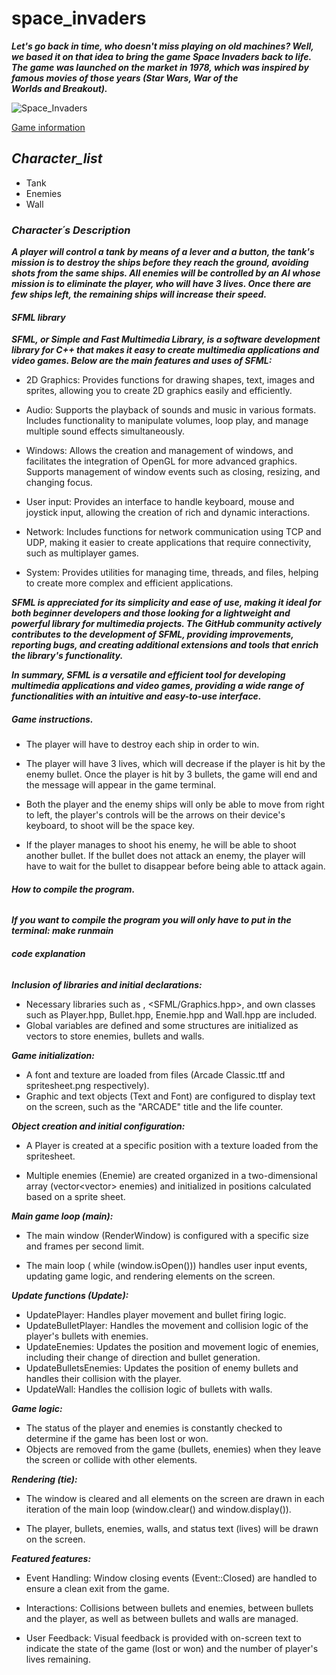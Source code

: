 # space_invaders

***Let's go back in time, who doesn't miss playing on old machines? Well, we based it on that idea to bring the game Space Invaders back to life. The game was launched on the market in 1978, which was inspired by famous movies of those years (Star Wars, War of the Worlds and Breakout).***

![Space_Invaders](https://media.es.wired.com/photos/643859cbf381a957088482dc/master/w_1600,c_limit/space-invaders-atari-2600.png)

[Game information](https://es.wikipedia.org/wiki/Space_Invaders)

## ***Character_list***

* Tank
* Enemies
* Wall

### ***Character´s Description***

***A player will control a tank by means of a lever and a button, the tank's mission is to destroy the ships before they reach the ground, avoiding shots from the same ships. All enemies will be controlled by an AI whose mission is to eliminate the player, who will have 3 lives. Once there are few ships left, the remaining ships will increase their speed.***

#### ***SFML library***

***SFML, or Simple and Fast Multimedia Library, is a software development library for C++ that makes it easy to create multimedia applications and video games. Below are the main features and uses of SFML:***

* 2D Graphics: Provides functions for drawing shapes, text, images and sprites, allowing you to create 2D graphics easily and efficiently.

* Audio: Supports the playback of sounds and music in various formats. Includes functionality to manipulate volumes, loop play, and manage multiple sound effects simultaneously.

* Windows: Allows the creation and management of windows, and facilitates the integration of OpenGL for more advanced graphics. Supports management of window events such as closing, resizing, and changing focus.

* User input: Provides an interface to handle keyboard, mouse and joystick input, allowing the creation of rich and dynamic interactions.

* Network: Includes functions for network communication using TCP and UDP, making it easier to create applications that require connectivity, such as multiplayer games.

* System: Provides utilities for managing time, threads, and files, helping to create more complex and efficient applications.

***SFML is appreciated for its simplicity and ease of use, making it ideal for both beginner developers and those looking for a lightweight and powerful library for multimedia projects. The GitHub community actively contributes to the development of SFML, providing improvements, reporting bugs, and creating additional extensions and tools that enrich the library's functionality.***

***In summary, SFML is a versatile and efficient tool for developing multimedia applications and video games, providing a wide range of functionalities with an intuitive and easy-to-use interface.***

##### ***Game instructions.***

* The player will have to destroy each ship in order to win.

* The player will have 3 lives, which will decrease if the player is hit by the enemy bullet. Once the player is hit by 3 bullets, the game will end and the message will appear in the game terminal.

* Both the player and the enemy ships will only be able to move from right to left, the player's controls will be the arrows on their device's keyboard, to shoot will be the space key.

* If the player manages to shoot his enemy, he will be able to shoot another bullet. If the bullet does not attack an enemy, the player will have to wait for the bullet to disappear before being able to attack again.

###### ***How to compile the program.***

***If you want to compile the program you will only have to put in the terminal: make runmain***

###### ***code explanation***

***Inclusion of libraries and initial declarations:***

* Necessary libraries such as <iostream>, <SFML/Graphics.hpp>, and own classes such as Player.hpp, Bullet.hpp, Enemie.hpp and Wall.hpp are included.
* Global variables are defined and some structures are initialized as vectors to store enemies, bullets and walls.

***Game initialization:***

* A font and texture are loaded from files (Arcade Classic.ttf and spritesheet.png respectively).
* Graphic and text objects (Text and Font) are configured to display text on the screen, such as the "ARCADE" title and the life counter.

***Object creation and initial configuration:***

* A Player is created at a specific position with a texture loaded from the spritesheet.

* Multiple enemies (Enemie) are created organized in a two-dimensional array (vector<vector<Enemie>> enemies) and initialized in positions calculated based on a sprite sheet.

***Main game loop (main):***

* The main window (RenderWindow) is configured with a specific size and frames per second limit.

* The main loop ( while (window.isOpen())) handles user input events, updating game logic, and rendering elements on the screen.

***Update functions (Update):***

* UpdatePlayer: Handles player movement and bullet firing logic.
* UpdateBulletPlayer: Handles the movement and collision logic of the player's bullets with enemies.
* UpdateEnemies: Updates the position and movement logic of enemies, including their change of direction and bullet generation.
* UpdateBulletsEnemies: Updates the position of enemy bullets and handles their collision with the player.
* UpdateWall: Handles the collision logic of bullets with walls.

***Game logic:***

* The status of the player and enemies is constantly checked to determine if the game has been lost or won.
* Objects are removed from the game (bullets, enemies) when they leave the screen or collide with other elements.

***Rendering (tie):***

* The window is cleared and all elements on the screen are drawn in each iteration of the main loop (window.clear() and window.display()).

* The player, bullets, enemies, walls, and status text (lives) will be drawn on the screen.

***Featured features:***

* Event Handling: Window closing events (Event::Closed) are handled to ensure a clean exit from the game.

* Interactions: Collisions between bullets and enemies, between bullets and the player, as well as between bullets and walls are managed.

* User Feedback: Visual feedback is provided with on-screen text to indicate the state of the game (lost or won) and the number of player's lives remaining.